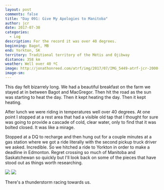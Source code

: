 ```yaml
---
layout: post
comments: false
title: "Day 091: Give My Apologies to Manitoba"
author: jcr
date: 2017-07-30
categories:
  - Log
description: For the record it was over 40 degrees.
beginning: Bagot, MB
end: Yorkton, SK
territory: Traditional territory of the Métis and Ojibway
distance: 358 km
weather: Well over 40 ºC
image: http://jonathonreed.com/atrf/img/2017/07/IMG_5449-atrf-jcr-2000-web.jpg
image-sm:
---
```


This day felt bizarrely long. We had a beautiful breakfast on the farm we stayed at in between Bagot and MacGregor. Then hit the road as the sun was starting to heat the day. Then it kept heating the day. Then it kept heating.

After lunch we were riding in temperatures well over 40 degrees. At one point I stopped at a rest area that had a visible old tap that I thought for sure was going to provide a cascade of cold, clear water, only to find that it was bolted closed. It was like a mirage.

Stopped at a DQ to recharge and then hung out for a couple minutes at a gas station where we got a ride literally with the second pickup truck driver we asked. Incredible. So we hitched a ride to Yorkton in order to make a deadline in Edmonton. Regret crossing so much of Manitoba and Saskatchewan so quickly but I'll look back on some of the pieces that have stood out as things worth researching.

<img src="http://jonathonreed.com/atrf/img/2017/07/IMG_5469-atrf-jcr-2000-web.jpg">

<img src="http://jonathonreed.com/atrf/img/2017/07/IMG_5464-atrf-jcr-2000-web.jpg">

There's a thunderstorm racing towards us.